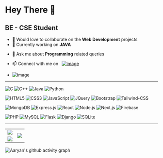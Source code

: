 # Hey There 👋

## BE - CSE Student

-   👯 Would love to collaborate on the **Web Development** projects
-   🎯 Currently working on **JAVA**
<!-- -   🌱 Want to learn **Everything** -->
-   💬 Ask me about **Programming** related queries

-   📫 Connect with me on &nbsp; [![image](https://img.shields.io/badge/AARYAN-0077B5?style=flat-square&logo=linkedin&logoColor=white)](https://www.linkedin.com/in/aaryan--gupta)
-   ![image](https://komarev.com/ghpvc/?username=aaryan-gupta&label=Profile%20views&color=0e75b6&style=flat-square)

---

![C](https://img.shields.io/badge/C-00599C?style=for-the-badge&logo=c&logoColor=white)
![C++](https://img.shields.io/badge/C%2B%2B-00599C?style=for-the-badge&logo=c%2B%2B&logoColor=white)
![Java](https://img.shields.io/badge/Java-ED8B00?style=for-the-badge&logo=java&logoColor=white)
![Python](https://img.shields.io/badge/Python-3776AB?style=for-the-badge&logo=python&logoColor=white)

![HTML5](https://img.shields.io/badge/HTML5-E34F26?style=for-the-badge&logo=html5&logoColor=white)
![CSS3](https://img.shields.io/badge/CSS3-1572B6?style=for-the-badge&logo=css3&logoColor=white)
![JavaScript](https://img.shields.io/badge/JavaScript-323330?style=for-the-badge&logo=javascript&logoColor=F7DF1E)
![JQuery](https://img.shields.io/badge/jQuery-0769AD?style=for-the-badge&logo=jquery&logoColor=white)
![Bootstrap](https://img.shields.io/badge/Bootstrap-563D7C?style=for-the-badge&logo=bootstrap&logoColor=white)
![Tailwind-CSS](https://img.shields.io/badge/Tailwind_CSS-38B2AC?style=for-the-badge&logo=tailwind-css&logoColor=white)

![MongoDB](https://img.shields.io/badge/MongoDB-4EA94B?style=for-the-badge&logo=mongodb&logoColor=white)
![Express.js](https://img.shields.io/badge/Express.js-000000?style=for-the-badge&logo=express&logoColor=white)
![React](https://img.shields.io/badge/React-20232A?style=for-the-badge&logo=react&logoColor=61DAFB)
![Node.js](https://img.shields.io/badge/Node.js-43853D?style=for-the-badge&logo=Node.js&logoColor=white)
![Next.js](https://img.shields.io/badge/next.js-000000?style=for-the-badge&logo=nextdotjs&logoColor=white)
![Firebase](https://img.shields.io/badge/firebase-ffca28?style=for-the-badge&logo=firebase&logoColor=black)

![PHP](https://img.shields.io/badge/PHP-777BB4?style=for-the-badge&logo=php&logoColor=white)
![MySQL](https://img.shields.io/badge/MySQL-00000F?style=for-the-badge&logo=mysql&logoColor=white)
![Flask](https://img.shields.io/badge/Flask-000000?style=for-the-badge&logo=flask&logoColor=white)
![Django](https://img.shields.io/badge/Django-092E20?style=for-the-badge&logo=django&logoColor=green)
![SQLite](https://img.shields.io/badge/SQLite-07405E?style=for-the-badge&logo=sqlite&logoColor=white)

---
<table>
  <tr>
    <td>
      <img src="https://github-readme-stats.vercel.app/api?username=aaryan-gupta&show_icons=true&locale=en&theme=prussian" />
    </td>
    <td rowspan="2">
      <img src="https://github-readme-stats.vercel.app/api/top-langs/?username=aaryan-gupta&langs_count=8&theme=prussian" />
    </td>
  <tr>
    <td>
      <img src="https://github-readme-streak-stats.herokuapp.com/?user=aaryan-gupta&theme=prussian" />
    </td>
  </tr>
</table>
<!-- ![image](https://github-readme-stats.vercel.app/api/top-langs/?username=aaryan-gupta&layout=compact) -->
<!-- ![image](https://github-readme-stats.vercel.app/api?username=aaryan-gupta&show_icons=true&locale=en&theme=radical) -->
<!-- ![image](https://github-readme-streak-stats.herokuapp.com/?user=aaryan-gupta&theme=radical) -->

![Aaryan's github activity graph](https://activity-graph.herokuapp.com/graph?username=aaryan-gupta&theme=react-dark&area=true)
